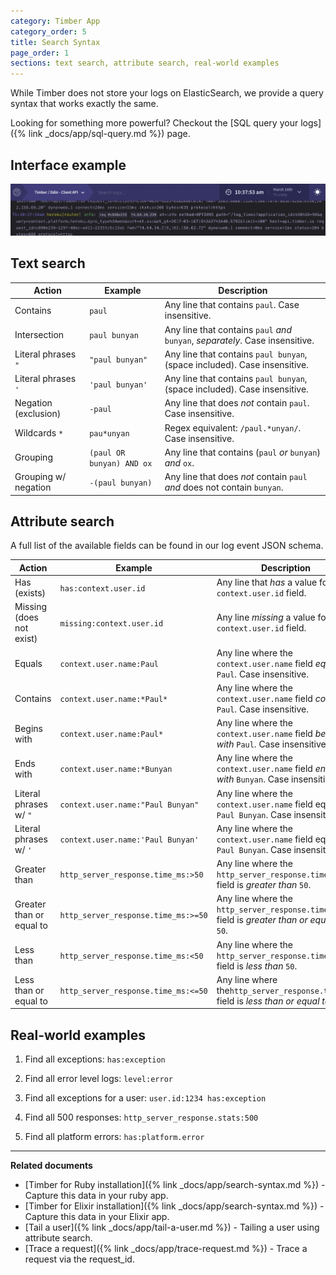 ```yaml
---
category: Timber App
category_order: 5
title: Search Syntax
page_order: 1
sections: text search, attribute search, real-world examples
---
```


While Timber does not store your logs on ElasticSearch, we provide a query syntax that works
exactly the same.

Looking for something more powerful? Checkout the [SQL query your logs]({% link _docs/app/sql-query.md %}) page.

## Interface example

![Search / Query example](/assets/img/docs/app/query-example.gif)


## Text search

| Action                 | Example                      | Description
|------------------------|------------------------------|-------------------------------------------------------------------
| Contains               | `paul`                       | Any line that contains `paul`. Case insensitive.
| Intersection           | `paul bunyan`                | Any line that contains `paul` _and_ `bunyan`, _separately_. Case insensitive.
| Literal phrases `"`    | `"paul bunyan"`              | Any line that contains `paul bunyan`, (space included). Case insensitive.
| Literal phrases `'`    | `'paul bunyan'`              | Any line that contains `paul bunyan`, (space included). Case insensitive.
| Negation (exclusion)   | `-paul`                      | Any line that does _not_ contain `paul`. Case insensitive.
| Wildcards `*`          | `pau*unyan`                  | Regex equivalent: `/paul.*unyan/`. Case insensitive.
| Grouping               | `(paul OR bunyan) AND ox`    | Any line that contains (`paul` _or_ `bunyan`) _and_ `ox`.
| Grouping w/ negation   | `-(paul bunyan)`             | Any line that does _not_ contain `paul` _and_ does not contain `bunyan`.


## Attribute search

A full list of the available fields can be found in our log event JSON schema.

| Action                   | Example                             | Description
|--------------------------|-------------------------------------|-------------------------------------------------------------------
| Has (exists)             | `has:context.user.id`               | Any line that _has_ a value for `context.user.id` field.
| Missing (does not exist) | `missing:context.user.id`           | Any line _missing_ a value for `context.user.id` field.
| Equals                   | `context.user.name:Paul`            | Any line where the `context.user.name` field _equals_ `Paul`. Case insensitive.
| Contains                 | `context.user.name:*Paul*`          | Any line where the `context.user.name` field _contains_ `Paul`. Case insensitive.
| Begins with              | `context.user.name:Paul*`           | Any line where the `context.user.name` field _begins with_ `Paul`. Case insensitive.
| Ends with                | `context.user.name:*Bunyan`         | Any line where the `context.user.name` field _ends with_ `Bunyan`. Case insensitive.
| Literal phrases w/ `"`   | `context.user.name:"Paul Bunyan"`   | Any line where the `context.user.name` field equals `Paul Bunyan`. Case insensitive.
| Literal phrases w/ `'`   | `context.user.name:'Paul Bunyan'`   | Any line where the `context.user.name` field equals `Paul Bunyan`. Case insensitive.
| Greater than             | `http_server_response.time_ms:>50`  | Any line where the `http_server_response.time_ms` field is _greater than_ `50`.
| Greater than or equal to | `http_server_response.time_ms:>=50` | Any line where the `http_server_response.time_ms` field is _greater than or equal to_ `50`.
| Less than                | `http_server_response.time_ms:<50`  | Any line where the `http_server_response.time_ms` field is _less than_ `50`.
| Less than or equal to    | `http_server_response.time_ms:<=50` | Any line where the`http_server_response.time_ms` field is _less than or equal to_ `50`.


## Real-world examples

1. Find all exceptions: `has:exception`

2. Find all error level logs: `level:error`

3. Find all exceptions for a user: `user.id:1234 has:exception`

4. Find all 500 responses: `http_server_response.stats:500`

5. Find all platform errors: `has:platform.error`

---

**Related documents**

* [Timber for Ruby installation]({% link _docs/app/search-syntax.md %}) - Capture this data in your ruby app.
* [Timber for Elixir installation]({% link _docs/app/search-syntax.md %}) - Capture this data in your Elixir app.
* [Tail a user]({% link _docs/app/tail-a-user.md %}) - Tailing a user using attribute search.
* [Trace a request]({% link _docs/app/trace-request.md %}) - Trace a request via the request_id.
